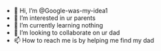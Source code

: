 - 👋 Hi, I’m @Google-was-my-idea1
- 👀 I’m interested in ur parents
- 🌱 I’m currently learning nothing
- 💞️ I’m looking to collaborate on ur dad
- 📫 How to reach me is by helping me find my dad

<!---
Google-was-my-idea1/Google-was-my-idea1 is a ✨ special ✨ repository because its `README.md` (this file) appears on your GitHub profile.
You can click the Preview link to take a look at your changes.
--->
